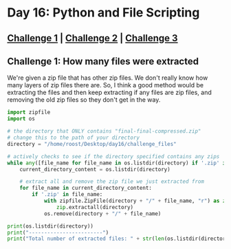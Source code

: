 # Day 16: Python and File Scripting

## [Challenge 1](#challenge-1-how-many-files-were-extracted) | [Challenge 2](#challenge-2-decoding-the-cookie-and-finding-the-fixed-value) | [Challenge 3](#challenge-3-finding-mcinventorys-christmas-request)

## Challenge 1: How many files were extracted

We're given a zip file that has other zip files. We don't really know how many layers of zip files there are. So, I think a good method would be extracting the files and then keep extracting if any files are zip files, and removing the old zip files so they don't get in the way.

```Python
import zipfile
import os

# the directory that ONLY contains "final-final-compressed.zip"
# change this to the path of your directory
directory = "/home/roost/Desktop/day16/challenge_files"

# actively checks to see if the directory specified contains any zips
while any([file_name for file_name in os.listdir(directory) if '.zip' in file_name]): 
    current_directory_content = os.listdir(directory)

    # extract all and remove the zip file we just extracted from
    for file_name in current_directory_content:
        if '.zip' in file_name:
            with zipfile.ZipFile(directory + "/" + file_name, "r") as zip:
                zip.extractall(directory)
            os.remove(directory + "/" + file_name)

print(os.listdir(directory))
print("------------------------")
print("Total number of extracted files: " + str(len(os.listdir(directory))))
```
